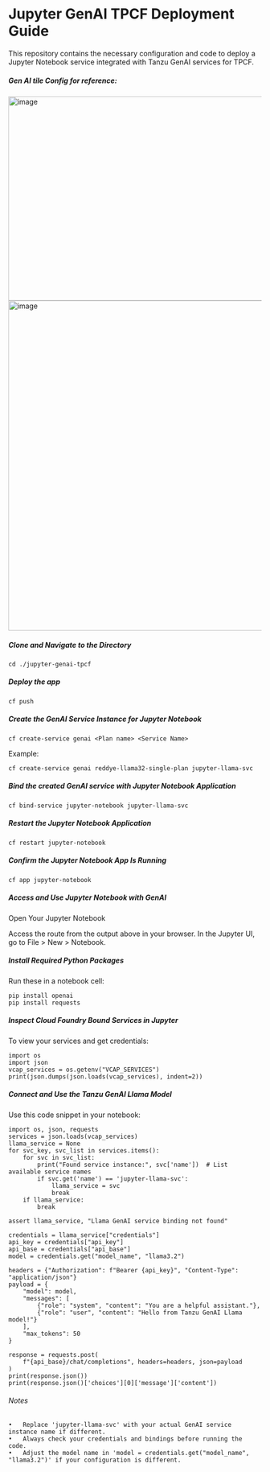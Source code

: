 # Jupyter GenAI TPCF Deployment Guide

This repository contains the necessary configuration and code to deploy a Jupyter Notebook service integrated with Tanzu GenAI services for TPCF. 

##### Gen AI tile Config for reference: 

<img width="850" height="406" alt="image" src="https://github.com/user-attachments/assets/15ac5c40-e944-43bb-8944-93d09cad4e0d" />


<img width="703" height="656" alt="image" src="https://github.com/user-attachments/assets/fad1e94a-b2ab-4798-a9f3-f91cf159b993" />


##### Clone and Navigate to the Directory

```
cd ./jupyter-genai-tpcf
```

##### Deploy the app

```
cf push
```

##### Create the GenAI Service Instance for Jupyter Notebook

```
cf create-service genai <Plan name> <Service Name>
```

Example:

```
cf create-service genai reddye-llama32-single-plan jupyter-llama-svc
```

##### Bind the created GenAI service with Jupyter Notebook Application

```
cf bind-service jupyter-notebook jupyter-llama-svc
```

##### Restart the Jupyter Notebook Application

```
cf restart jupyter-notebook
```

##### Confirm the Jupyter Notebook App Is Running

```
cf app jupyter-notebook
```

##### Access and Use Jupyter Notebook with GenAI

Open Your Jupyter Notebook

Access the route from the output above in your browser. In the Jupyter UI, go to File > New > Notebook.

##### Install Required Python Packages

Run these in a notebook cell:

```
pip install openai
pip install requests
```

##### Inspect Cloud Foundry Bound Services in Jupyter

To view your services and get credentials:

```
import os
import json
vcap_services = os.getenv("VCAP_SERVICES")
print(json.dumps(json.loads(vcap_services), indent=2))
```

##### Connect and Use the Tanzu GenAI Llama Model

Use this code snippet in your notebook:

```
import os, json, requests
services = json.loads(vcap_services)
llama_service = None
for svc_key, svc_list in services.items():
    for svc in svc_list:
        print("Found service instance:", svc['name'])  # List available service names
        if svc.get('name') == 'jupyter-llama-svc':
            llama_service = svc
            break
    if llama_service:
        break

assert llama_service, "Llama GenAI service binding not found"

credentials = llama_service["credentials"]
api_key = credentials["api_key"]
api_base = credentials["api_base"]
model = credentials.get("model_name", "llama3.2")

headers = {"Authorization": f"Bearer {api_key}", "Content-Type": "application/json"}
payload = {
    "model": model,
    "messages": [
        {"role": "system", "content": "You are a helpful assistant."},
        {"role": "user", "content": "Hello from Tanzu GenAI Llama model!"}
    ],
    "max_tokens": 50
}

response = requests.post(
    f"{api_base}/chat/completions", headers=headers, json=payload
)
print(response.json())
print(response.json()['choices'][0]['message']['content'])
```

###### Notes
	•	Replace 'jupyter-llama-svc' with your actual GenAI service instance name if different.
	•	Always check your credentials and bindings before running the code.
	•	Adjust the model name in 'model = credentials.get("model_name", "llama3.2")' if your configuration is different.
